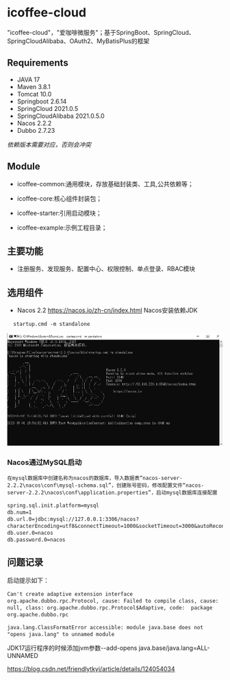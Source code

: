# icoffee-cloud
"icoffee-cloud"，"爱咖啡微服务"；基于SpringBoot、SpringCloud、SpringCloudAlibaba、OAuth2、MyBatisPlus的框架

## Requirements
- JAVA 17
- Maven 3.8.1
- Tomcat 10.0
- Springboot 2.6.14
- SpringCloud 2021.0.5
- SpringCloudAlibaba 2021.0.5.0
- Nacos 2.2.2
- Dubbo 2.7.23

_依赖版本需要对应，否则会冲突_

## Module
- icoffee-common:通用模块，存放基础封装类、工具,公共依赖等；

- icoffee-core:核心组件封装包；

- icoffee-starter:引用启动模块；

- icoffee-example:示例工程目录；

## 主要功能
- 注册服务、发现服务、配置中心、权限控制、单点登录、RBAC模块

## 选用组件
- Nacos 2.2 https://nacos.io/zh-cn/index.html Nacos安装依赖JDK
```
  startup.cmd -m standalone
```
![img.png](icoffee-doc/images/nacos-startup-img.png)

### Nacos通过MySQL启动
`在mysql数据库中创建名称为nacos的数据库，导入数据表“nacos-server-2.2.2\nacos\conf\mysql-schema.sql”，创建账号密码，修改配置文件“nacos-server-2.2.2\nacos\conf\application.properties”，启动mysql数据库连接配置`

```
spring.sql.init.platform=mysql
db.num=1
db.url.0=jdbc:mysql://127.0.0.1:3306/nacos?characterEncoding=utf8&connectTimeout=1000&socketTimeout=3000&autoReconnect=true&useUnicode=true&useSSL=false&serverTimezone=UTC
db.user.0=nacos
db.password.0=nacos
```


## 问题记录
启动提示如下：
```
Can't create adaptive extension interface org.apache.dubbo.rpc.Protocol, cause: Failed to compile class, cause: null, class: org.apache.dubbo.rpc.Protocol$Adaptive, code:  package org.apache.dubbo.rpc
```
```
java.lang.ClassFormatError accessible: module java.base does not "opens java.lang" to unnamed module
```
JDK17运行程序的时候添加jvm参数--add-opens java.base/java.lang=ALL-UNNAMED

https://blog.csdn.net/friendlytkyj/article/details/124054034